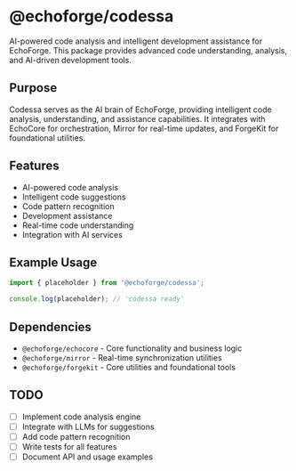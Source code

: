 # @echoforge/codessa

AI-powered code analysis and intelligent development assistance for EchoForge. This package provides advanced code understanding, analysis, and AI-driven development tools.

## Purpose

Codessa serves as the AI brain of EchoForge, providing intelligent code analysis, understanding, and assistance capabilities. It integrates with EchoCore for orchestration, Mirror for real-time updates, and ForgeKit for foundational utilities.

## Features

- AI-powered code analysis
- Intelligent code suggestions
- Code pattern recognition
- Development assistance
- Real-time code understanding
- Integration with AI services

## Example Usage

```typescript
import { placeholder } from '@echoforge/codessa';

console.log(placeholder); // 'codessa ready'
```

## Dependencies

- `@echoforge/echocore` - Core functionality and business logic
- `@echoforge/mirror` - Real-time synchronization utilities
- `@echoforge/forgekit` - Core utilities and foundational tools

## TODO

- [ ] Implement code analysis engine
- [ ] Integrate with LLMs for suggestions
- [ ] Add code pattern recognition
- [ ] Write tests for all features
- [ ] Document API and usage examples
